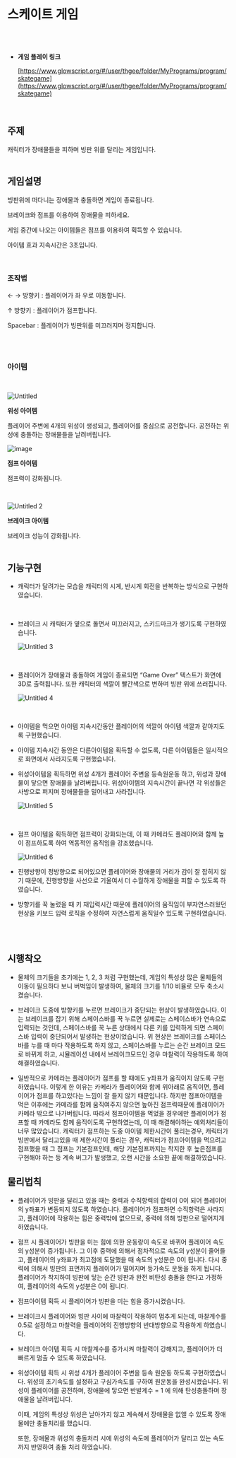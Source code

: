 # 스케이트 게임
<br/><br/>
- **게임 플레이 링크**
    
    [https://www.glowscript.org/#/user/thgee/folder/MyPrograms/program/skategame](https://www.glowscript.org/#/user/thgee/folder/MyPrograms/program/skategame)  
    
    <br/>
## 주제

캐릭터가 장애물들을 피하며 빙판 위를 달리는 게임입니다.
<br/><br/>
## 게임설명

빙판위에 떠다니는 장애물과 충돌하면 게임이 종료됩니다.

브레이크와 점프를 이용하여 장애물을 피하세요.

게임 중간에 나오는 아이템들은 점프를 이용하여 획득할 수 있습니다.

아이템 효과 지속시간은 3초입니다.  
  
 <br/>   
     
  

### 조작법

← → 방향키 : 플레이어가 좌 우로 이동합니다.

↑ 방향키 : 플레이어가 점프합니다.

Spacebar : 플레이어가 빙판위를 미끄러지며 정지합니다.


<br/>
<br/>

### 아이템

<br/>

![Untitled](https://github.com/thgee/VPython_skate_game/assets/102576089/f3c521bd-8d9f-4548-af4c-0015b76e7b3a)

**위성 아이템**

플레이어 주변에 4개의 위성이 생성되고, 플레이어를 중심으로 공전합니다. 공전하는 위성에 충돌하는 장애물들을 날려버립니다.
<br/>


![image](https://github.com/thgeee/VPython_skate_game/assets/102576089/2047e138-b544-4de0-8de1-318a6291e254)

**점프 아이템**

점프력이 강화됩니다.

<br/>

![Untitled 2](https://github.com/thgee/VPython_skate_game/assets/102576089/dd251c48-c84d-4515-98f1-e52a341ec1f3)
 
**브레이크 아이템**

브레이크 성능이 강화됩니다.
<br/>
<br/>

## 기능구현

- 캐릭터가 달려가는 모습을 캐릭터의 시계, 반시계 회전을 반복하는 방식으로 구현하였습니다.
<br/>

- 브레이크 시 캐릭터가 옆으로 돌면서 미끄러지고, 스키드마크가 생기도록 구현하였습니다.
    
    ![Untitled 3](https://github.com/thgee/VPython_skate_game/assets/102576089/12bf0a39-1bdc-42cf-b649-70e30a5d6ac4)

<br/>

- 플레이어가 장애물과 충돌하여 게임이 종료되면 “Game Over” 텍스트가 화면에 3D로 출력됩니다. 또한 캐릭터의 색깔이 빨간색으로 변하며 빙판 위에 쓰러집니다.
    
    ![Untitled 4](https://github.com/thgee/VPython_skate_game/assets/102576089/b624b76d-f5e3-4c63-b452-11e7f75e58b8)
    
    <br/>


- 아이템을 먹으면 아이템 지속시간동안 플레이어의 색깔이 아이템 색깔과 같아지도록 구현했습니다.<br/>

- 아이템 지속시간 동안은 다른아이템을 획득할 수 없도록, 다른 아이템들은 일시적으로 화면에서 사라지도록 구현했습니다.

- 위성아이템을 획득하면 위성 4개가 플레이어 주변을 등속원운동 하고, 위성과 장애물이 닿으면 장애물을 날려버립니다.
    위성아이템의 지속시간이 끝나면 각 위성들은 사방으로 퍼지며 장애물들을 밀어내고 사라집니다.
    <br/>
    
    ![Untitled 5](https://github.com/thgee/VPython_skate_game/assets/102576089/4f575d6e-a48c-4aea-b48e-0542eda6ada8)
<br/>
 
- 점프 아이템을 획득하면 점프력이 강화되는데, 이 때 카메라도 플레이어와 함께 높이 점프하도록 하여 역동적인 움직임을 강조했습니다.
    

    ![Untitled 6](https://github.com/thgee/VPython_skate_game/assets/102576089/01fa5b1e-af83-4fed-b65f-4f6f628c1c67)<br/>


- 진행방향이 정방향으로 되어있으면 플레이어와 장애물의 거리가 감이 잘 잡히지 않기 때문에, 진행방향을 사선으로 기울여서 더 수월하게 장애물을 피할 수 있도록 하였습니다.<br/>

- 방향키를 꾹 눌렀을 때 키 재입력시간 때문에 플레이어의 움직임이 부자연스러웠던 현상을 키보드 입력 로직을 수정하여 자연스럽게 움직일수 있도록 구현하였습니다.

<br/>
<br/>

## 시행착오

- 물체의 크기들을 초기에는 1, 2, 3 처럼 구현했는데, 게임의 특성상 많은 물체들의 이동이 필요하다 보니 버벅임이 발생하여, 물체의 크기를 1/10 비율로 모두 축소시켰습니다.

- 브레이크 도중에 방향키를 누르면 브레이크가 중단되는 현상이 발생하였습니다. 이는 브레이크를 잡기 위해 스페이스바를 꾹 누르면 실제로는 스페이스바가 연속으로 입력되는 것인데, 스페이스바를 꾹 누른 상태에서 다른 키를 입력하게 되면 스페이스바 입력이 중단되어서 발생하는 현상이었습니다. 
위 현상은 브레이크를 스페이스바를 누를 때 마다 작용하도록 하지 않고, 스페이스바를 누르는 순간 브레이크 모드로 바뀌게 하고, 시뮬레이션 내에서 브레이크모드인 경우 마찰력이 작용하도록 하여 해결하였습니다.

- 일반적으로 카메라는 플레이어가 점프를 할 때에도 y좌표가 움직이지 않도록 구현하였습니다. 이렇게 한 이유는 카메라가 플레이어와 함께 위아래로 움직이면, 플레이어가 점프를 하고있다는 느낌이 잘 들지 않기 때문입니다. 하지만 점프아이템을  먹은 이후에는 카메라를 함께 움직여주지 않으면 높아진 점프력때문에 플레이어가 카메라 밖으로 나가버립니다. 따라서 점프아이템을 먹었을 경우에만 플레이어가 점프할 때 카메라도 함께 움직이도록 구현하였는데, 이 때 해결해야하는 예외처리들이 너무 많았습니다.
캐릭터가 점프하는 도중 아이템 제한시간이 풀리는경우, 캐릭터가 빙판에서 달리고있을 때 제한시간이 풀리는 경우, 캐릭터가 점프아이템을 먹으려고 점프했을 때 그 점프는 기본점프인데, 해당 기본점프까지는 착지한 후 높은점프를 구현해야 하는 등 계속 버그가 발생했고, 오랜 시간을 소요한 끝에 해결하였습니다.

## 물리법칙

- 플레이어가 빙판을 달리고 있을 때는 중력과 수직항력의 합력이 0이 되어 플레이어의 y좌표가 변동되지 않도록 하였습니다.
플레이어가 점프하면 수직항력은 사라지고, 플레이어에 작용하는 힘은 중력밖에 없으므로, 중력에 의해 빙판으로 떨어지게 하였습니다.
- 점프 시 플레이어가 빙판을 미는 힘에 의한 운동량이 속도로 바뀌어 플레이어 속도의 y성분이 증가됩니다. 그 이후 중력에 의해서 점차적으로 속도의 y성분이 줄어들고, 플레이어의 y좌표가 최고점에 도달했을 때 속도의 y성분은 0이 됩니다. 다시 중력에 의해서 빙판의 표면까지 플레이어가 떨어지며 등가속도 운동을 하게 됩니다.
플레이어가 착지하여 빙판에 닿는 순간 빙판과 완전 비탄성 충돌을 한다고 가정하여, 플레이어의 속도의 y성분은 0이 됩니다.

- 점프아이템 획득 시 플레이어가 빙판을 미는 힘을 증가시켰습니다.

- 브레이크시 플레이어와 빙판 사이에 마찰력이 작용하여 멈추게 되는데, 마찰계수를  0.5로 설정하고 마찰력을 플레이어의 진행방향의 반대방향으로 작용하게 하였습니다.

- 브레이크 아이템 획득 시 마찰계수를 증가시켜 마찰력이 강해지고, 플레이어가 더 빠르게 멈출 수 있도록 하였습니다.

- 위성아이템 획득 시 위성 4개가 플레이어 주변을 등속 원운동 하도록 구현하였습니다. 위성의 초기속도를 설정하고 구심가속도를 구하여 원운동을 완성시켰습니다. 위성이 플레이어를 공전하며, 장애물에 닿으면 반발계수 = 1 에 의해 탄성충돌하며 장애물을 날려버립니다.
    
    이때, 게임의 특성상 위성은 날아가지 않고 계속해서 장애물을 없앨 수 있도록 장애물에만 충돌처리를 했습니다.
    
    또한, 장애물과 위성의 충돌처리 시에 위성의 속도에 플레이어가 달리고 있는 속도까지 반영하여 충돌 처리 하였습니다.
